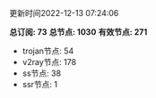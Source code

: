 更新时间2022-12-13 07:24:06

**总订阅: 73**
**总节点: 1030**
**有效节点: 271**
- trojan节点: 54
- v2ray节点: 178
- ss节点: 38
- ssr节点: 1
